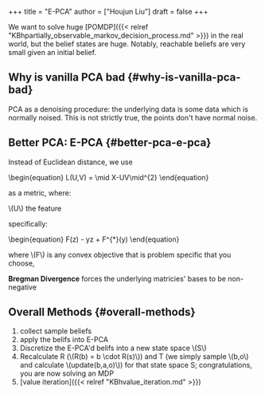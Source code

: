 +++
title = "E-PCA"
author = ["Houjun Liu"]
draft = false
+++

We want to solve huge [POMDP]({{< relref "KBhpartially_observable_markov_decision_process.md" >}}) in the real world, but the belief states are huge. Notably, reachable beliefs are very small given an initial belief.


## Why is vanilla PCA bad {#why-is-vanilla-pca-bad}

PCA as a denoising procedure: the underlying data is some data which is normally noised. This is not strictly true, the points don't have normal noise.


## Better PCA: E-PCA {#better-pca-e-pca}

Instead of Euclidean distance, we use

\begin{equation}
L(U,V) = \mid X-UV\mid^{2}
\end{equation}

as a metric, where:

\\(U\\) the feature

specifically:

\begin{equation}
F(z) - yz + F^{\*}(y)
\end{equation}

where \\(F\\) is any convex objective that is problem specific that you choose,

**Bregman Divergence** forces the underlying matricies' bases to be non-negative


## Overall Methods {#overall-methods}

1.  collect sample beliefs
2.  apply the belifs into E-PCA
3.  Discretize the E-PCA'd belifs into a new state space \\(S\\)
4.  Recalculate R (\\(R(b) = b \cdot R(s)\\)) and T (we simply sample \\(b,o\\) and calculate \\(update(b,a,o)\\)) for that state space S; congratulations, you are now solving an MDP
5.  [value iteration]({{< relref "KBhvalue_iteration.md" >}})
